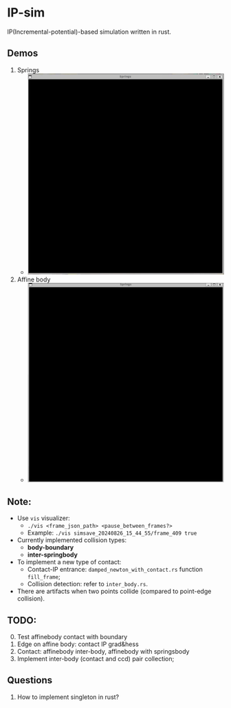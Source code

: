 # IP-sim 

IP(Incremental-potential)-based simulation written in rust.

## Demos
1. Springs 
    - ![springs](demo/springs.gif)
2. Affine body
    - ![affine](demo/affine.gif)


## Note:
- Use `vis` visualizer:
    - `./vis <frame_json_path> <pause_between_frames?>`
    - Example: `./vis simsave_20240826_15_44_55/frame_409 true`
- Currently implemented collision types:
    - **body-boundary**
    - **inter-springbody** 
- To implement a new type of contact:
    - Contact-IP entrance: `damped_newton_with_contact.rs` function `fill_frame`;
    - Collision detection: refer to `inter_body.rs`.
- There are artifacts when two points collide (compared to point-edge collision).

## TODO:
0. Test affinebody contact with boundary
1. Edge on affine body: contact IP grad&hess
2. Contact: affinebody inter-body, affinebody with springsbody
3. Implement inter-body (contact and ccd) pair collection;

## Questions
1. How to implement singleton in rust?